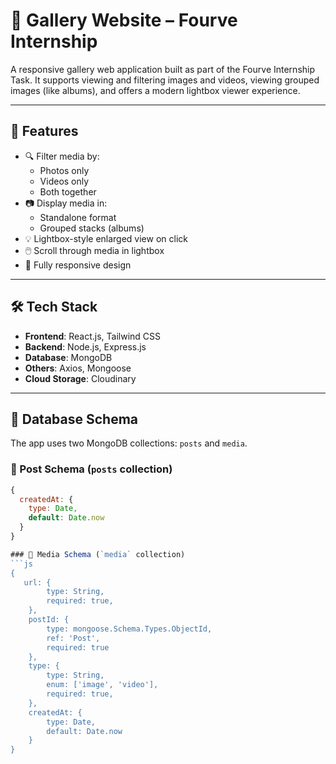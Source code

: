 # 📸 Gallery Website – Fourve Internship

A responsive gallery web application built as part of the Fourve Internship Task. It supports viewing and filtering images and videos, viewing grouped images (like albums), and offers a modern lightbox viewer experience.

---

## 🚀 Features

- 🔍 Filter media by:
  - Photos only
  - Videos only
  - Both together
- 📷 Display media in:
  - Standalone format
  - Grouped stacks (albums)
- 💡 Lightbox-style enlarged view on click
- 🖱️ Scroll through media in lightbox
- 📱 Fully responsive design

---

## 🛠️ Tech Stack

- **Frontend**: React.js, Tailwind CSS
- **Backend**: Node.js, Express.js
- **Database**: MongoDB
- **Others**: Axios, Mongoose
- **Cloud Storage**: Cloudinary

---

## 🧱 Database Schema

The app uses two MongoDB collections: `posts` and `media`.

### 📄 Post Schema (`posts` collection)
```js
{
  createdAt: {
    type: Date,
    default: Date.now
  }
}

### 📄 Media Schema (`media` collection)
```js
{
   url: {
        type: String, 
        required: true,
    },
    postId: {
        type: mongoose.Schema.Types.ObjectId, 
        ref: 'Post', 
        required: true
    }, 
    type: {
        type: String, 
        enum: ['image', 'video'], 
        required: true,
    }, 
    createdAt: {
        type: Date, 
        default: Date.now
    }
}